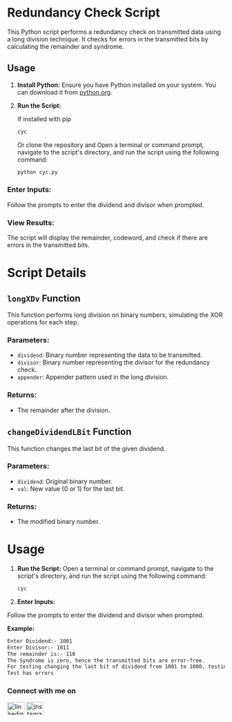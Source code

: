 # Redundancy Check Script

This Python script performs a redundancy check on transmitted data using a long division technique. It checks for errors in the transmitted bits by calculating the remainder and syndrome.

## Usage

1. **Install Python:**
   Ensure you have Python installed on your system. You can download it from [python.org](https://www.python.org/).

2. **Run the Script:**

    If installed with pip

   ```bash
   cyc
   ```
   
   Or clone the repository and Open a terminal or command prompt, navigate to the script's directory, and run the script using the following command:

   ```bash
   python cyc.py
   ```
   
### Enter Inputs:
Follow the prompts to enter the dividend and divisor when prompted.

### View Results:
The script will display the remainder, codeword, and check if there are errors in the transmitted bits.

# Script Details

## `longXDv` Function

This function performs long division on binary numbers, simulating the XOR operations for each step.

### Parameters:

- `dividend`: Binary number representing the data to be transmitted.
- `divisor`: Binary number representing the divisor for the redundancy check.
- `appender`: Appender pattern used in the long division.

### Returns:

- The remainder after the division.

## `changeDividendLBit` Function

This function changes the last bit of the given dividend.

### Parameters:

- `dividend`: Original binary number.
- `val`: New value (0 or 1) for the last bit.

### Returns:

- The modified binary number.


# Usage

1. **Run the Script:**
   Open a terminal or command prompt, navigate to the script's directory, and run the script using the following command:

   ```bash
   cyc
    ```

2.  **Enter Inputs:**

Follow the prompts to enter the dividend and divisor when prompted.

**Example:**

```bash
Enter Dividend:- 1001
Enter Divisor:- 1011
The remainder is:- 110
The Syndrome is zero, hence the transmitted bits are error-free.
For testing changing the last bit of dividend from 1001 to 1000, testing started :-
Test has errors
```

### Connect with me on
<a href="https://www.linkedin.com/in/thejashari/" target="blank"><img align="center" src="https://raw.githubusercontent.com/rahuldkjain/github-profile-readme-generator/master/src/images/icons/Social/linked-in-alt.svg" alt="linkedin" height="30" width="40" /></a>
<a href="https://instagram.com/nuthejashari" target="blank"><img align="center" src="https://raw.githubusercontent.com/rahuldkjain/github-profile-readme-generator/master/src/images/icons/Social/instagram.svg" alt="instagram" height="30" width="40" /></a>

